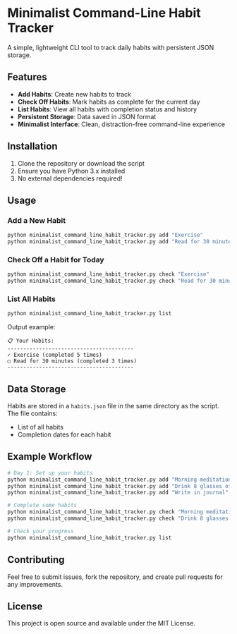 # Minimalist Command-Line Habit Tracker

A simple, lightweight CLI tool to track daily habits with persistent JSON storage.

## Features

- **Add Habits**: Create new habits to track
- **Check Off Habits**: Mark habits as complete for the current day
- **List Habits**: View all habits with completion status and history
- **Persistent Storage**: Data saved in JSON format
- **Minimalist Interface**: Clean, distraction-free command-line experience

## Installation

1. Clone the repository or download the script
2. Ensure you have Python 3.x installed
3. No external dependencies required!

## Usage

### Add a New Habit

```bash
python minimalist_command_line_habit_tracker.py add "Exercise"
python minimalist_command_line_habit_tracker.py add "Read for 30 minutes"
```

### Check Off a Habit for Today

```bash
python minimalist_command_line_habit_tracker.py check "Exercise"
python minimalist_command_line_habit_tracker.py check "Read for 30 minutes"
```

### List All Habits

```bash
python minimalist_command_line_habit_tracker.py list
```

Output example:
```
📋 Your Habits:
----------------------------------------
✓ Exercise (completed 5 times)
○ Read for 30 minutes (completed 3 times)
----------------------------------------
```

## Data Storage

Habits are stored in a `habits.json` file in the same directory as the script. The file contains:
- List of all habits
- Completion dates for each habit

## Example Workflow

```bash
# Day 1: Set up your habits
python minimalist_command_line_habit_tracker.py add "Morning meditation"
python minimalist_command_line_habit_tracker.py add "Drink 8 glasses of water"
python minimalist_command_line_habit_tracker.py add "Write in journal"

# Complete some habits
python minimalist_command_line_habit_tracker.py check "Morning meditation"
python minimalist_command_line_habit_tracker.py check "Drink 8 glasses of water"

# Check your progress
python minimalist_command_line_habit_tracker.py list
```

## Contributing

Feel free to submit issues, fork the repository, and create pull requests for any improvements.

## License

This project is open source and available under the MIT License.
